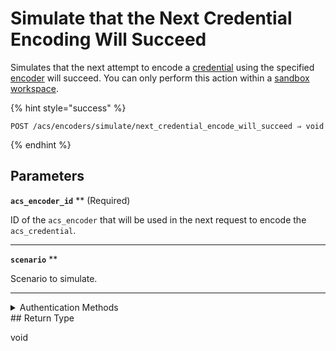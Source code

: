 # Simulate that the Next Credential Encoding Will Succeed

Simulates that the next attempt to encode a [credential](../../../../capability-guides/access-systems/managing-credentials.md) using the specified [encoder](../../../../capability-guides/access-systems/working-with-card-encoders-and-scanners/README.md) will succeed. You can only perform this action within a [sandbox workspace](../../../../core-concepts/workspaces/README.md#sandbox-workspaces).

{% hint style="success" %}
```
POST /acs/encoders/simulate/next_credential_encode_will_succeed ⇒ void
```
{% endhint %}

## Parameters

**`acs_encoder_id`** ** (Required)

ID of the `acs_encoder` that will be used in the next request to encode the `acs_credential`.

---

**`scenario`** **

Scenario to simulate.

---


<details>

<summary>Authentication Methods</summary>

- API key
- Personal access token
  <br>Must also include the `seam-workspace` header in the request.
</details>
## Return Type

void
